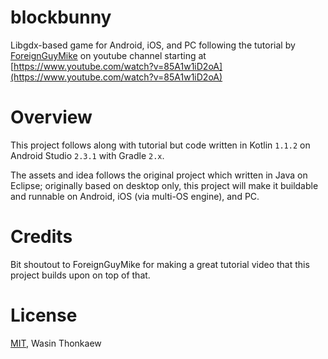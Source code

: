 # blockbunny

Libgdx-based game for Android, iOS, and PC following the tutorial by [ForeignGuyMike](https://www.youtube.com/channel/UC_IV37n-uBpRp64hQIwywWQ) on youtube channel starting at [https://www.youtube.com/watch?v=85A1w1iD2oA](https://www.youtube.com/watch?v=85A1w1iD2oA)

# Overview

This project follows along with tutorial but code written in Kotlin `1.1.2` on Android Studio `2.3.1` with Gradle `2.x`.

The assets and idea follows the original project which written in Java on Eclipse; originally based on desktop only, this project will make it buildable and runnable on Android, iOS (via multi-OS engine), and PC.

# Credits

Bit shoutout to ForeignGuyMike for making a great tutorial video that this project builds upon on top of that.

# License

[MIT](https://github.com/haxpor/blockbunny/blob/master/LICENSE), Wasin Thonkaew
